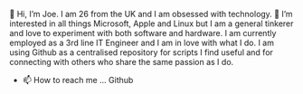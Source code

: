 👋 Hi, I’m Joe. I am 26 from the UK and I am obsessed with technology. 
👀 I’m interested in all things Microsoft, Apple and Linux but I am a general tinkerer and love to experiment with both software and hardware.
I am currently employed as a 3rd line IT Engineer and I am in love with what I do. 
I am using Github as a centralised repository for scripts I find useful and for connecting with others who share the same passion as I do.

- 📫 How to reach me ... Github

<!---
J-O10/J-O10 is a ✨ special ✨ repository because its `README.md` (this file) appears on your GitHub profile.
You can click the Preview link to take a look at your changes.
--->
